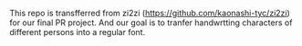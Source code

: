 This repo is transfferred from zi2zi (https://github.com/kaonashi-tyc/zi2zi) for our final PR project. And our goal is to tranfer handwrtting characters of different persons into a regular font.
